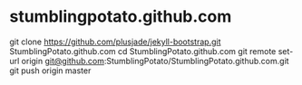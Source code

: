 stumblingpotato.github.com
==========================
git clone https://github.com/plusjade/jekyll-bootstrap.git StumblingPotato.github.com
cd StumblingPotato.github.com
git remote set-url origin git@github.com:StumblingPotato/StumblingPotato.github.com.git
git push origin master
